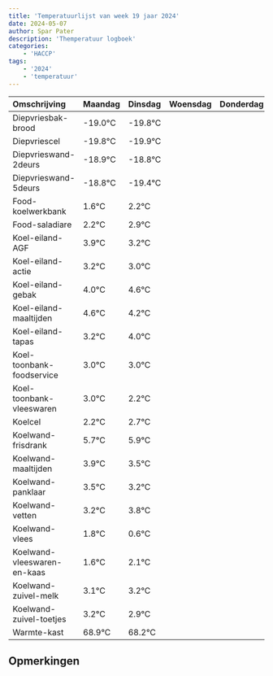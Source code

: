 ```yaml
---
title: 'Temperatuurlijst van week 19 jaar 2024'
date: 2024-05-07
author: Spar Pater
description: 'Themperatuur logboek'
categories:
    - 'HACCP'
tags:
    - '2024'
    - 'temperatuur'
---
```

|Omschrijving|Maandag|Dinsdag|Woensdag|Donderdag|Vrijdag|Zaterdag|Zondag|
|:---|:---|:---|:---|:---|:---|:---|:---|
|Diepvriesbak-brood|-19.0°C|-19.8°C| | | | | |
|Diepvriescel|-19.8°C|-19.9°C| | | | | |
|Diepvrieswand-2deurs|-18.9°C|-18.8°C| | | | | |
|Diepvrieswand-5deurs|-18.8°C|-19.4°C| | | | | |
|Food-koelwerkbank|1.6°C|2.2°C| | | | | |
|Food-saladiare|2.2°C|2.9°C| | | | | |
|Koel-eiland-AGF|3.9°C|3.2°C| | | | | |
|Koel-eiland-actie|3.2°C|3.0°C| | | | | |
|Koel-eiland-gebak|4.0°C|4.6°C| | | | | |
|Koel-eiland-maaltijden|4.6°C|4.2°C| | | | | |
|Koel-eiland-tapas|3.2°C|4.0°C| | | | | |
|Koel-toonbank-foodservice|3.0°C|3.0°C| | | | | |
|Koel-toonbank-vleeswaren|3.0°C|2.2°C| | | | | |
|Koelcel|2.2°C|2.7°C| | | | | |
|Koelwand-frisdrank|5.7°C|5.9°C| | | | | |
|Koelwand-maaltijden|3.9°C|3.5°C| | | | | |
|Koelwand-panklaar|3.5°C|3.2°C| | | | | |
|Koelwand-vetten|3.2°C|3.8°C| | | | | |
|Koelwand-vlees|1.8°C|0.6°C| | | | | |
|Koelwand-vleeswaren-en-kaas|1.6°C|2.1°C| | | | | |
|Koelwand-zuivel-melk|3.1°C|3.2°C| | | | | |
|Koelwand-zuivel-toetjes|3.2°C|2.9°C| | | | | |
|Warmte-kast|68.9°C|68.2°C| | | | | |

## Opmerkingen


